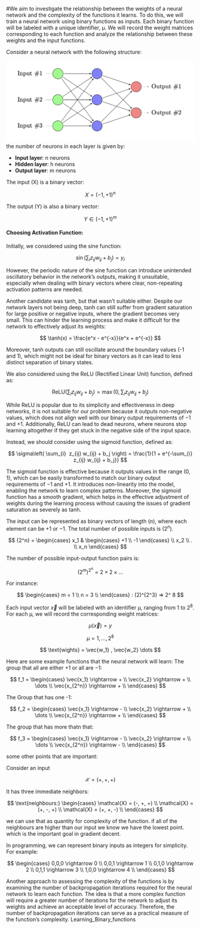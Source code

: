 #We aim to investigate the relationship between the weights of a neural network and the complexity of the functions it learns. To do this, we will train a neural network using binary functions as inputs. Each binary function will be labeled with a unique identifier, μ. We will record the weight matrices corresponding to each function and analyze the relationship between these weights and the input functions.

Consider a neural network with the following structure:

![graph](graph.png)
the number of neurons in each layer is given by:

-   **Input layer**: n neurons
-   **Hidden layer**: h neurons
-   **Output layer**: m neurons

The input (X) is a binary vector:

$$
X = (-1,+1)^n
$$

The output (Y) is also a binary vector:

$$
Y \in (-1,+1)^m
$$

#### Choosing Activation Function:

Initially, we considered using the sine function:

$$
\sin\left( \sum_{i}  z_{ij} w_{ij} + b_j \right) = y_i
$$

However, the periodic nature of the sine function can introduce unintended oscillatory behavior in the network’s outputs, making it unsuitable, especially when dealing with binary vectors where clear, non-repeating activation patterns are needed.

Another candidate was tanh, but that wasn’t suitable either. Despite our network layers not being deep, tanh can still suffer from gradient saturation for large positive or negative inputs, where the gradient becomes very small. This can hinder the learning process and make it difficult for the network to effectively adjust its weights:

$$
\tanh(x) = \frac{e^x - e^{-x}}{e^x + e^{-x}}
$$

Moreover, tanh outputs can still oscillate around the boundary values (-1 and 1), which might not be ideal for binary vectors as it can lead to less distinct separation of binary states.

We also considered using the ReLU (Rectified Linear Unit) function, defined as:

$$
\text{ReLU}\left( \sum_{i}  z_{ij} w_{ij} + b_j \right) = \max\left(0, \sum_{i}  z_{ij} w_{ij} + b_j \right)
$$

While ReLU is popular due to its simplicity and effectiveness in deep networks, it is not suitable for our problem because it outputs non-negative values, which does not align well with our binary output requirements of $-1$ and $+1$. Additionally, ReLU can lead to dead neurons, where neurons stop learning altogether if they get stuck in the negative side of the input space.

Instead, we should consider using the sigmoid function, defined as:

$$
\sigma\left( \sum_{i}  z_{ij} w_{ij} + b_j \right) = \frac{1}{1 + e^{-\sum_{i} z_{ij} w_{ij} + b_j}}
$$

The sigmoid function is effective because it outputs values in the range $(0, 1)$, which can be easily transformed to match our binary output requirements of $-1$ and $+1$. It introduces non-linearity into the model, enabling the network to learn complex patterns. Moreover, the sigmoid function has a smooth gradient, which helps in the effective adjustment of weights during the learning process without causing the issues of gradient saturation as severely as tanh.

The input can be represented as binary vectors of length $(n)$, where each element can be $+1$ or $-1$. The total number of possible inputs is $(2^n)$.

$$
{2^n} =
\begin{cases}
    x_1 & \begin{cases}
        +1 \\
        -1
    \end{cases} \\
    x_2 \\
    . \\
    x_n
\end{cases}
$$

The number of possible input-output function pairs is:

$$
(2^m)^{2^n} = 2 \times 2 \times \dots
$$

For instance:

$$
\begin{cases}
    m = 1 \\
    n = 3 \\
\end{cases}
: (2)^{2^3} => 2^ 8
$$

Each input vector $\vec{x}$ will be labeled with an identifier μ, ranging from 1 to $2^8$. For each μ, we will record the corresponding weight matrices:

$$
\mu(\vec{x}) = y
$$

$$
\mu = 1, \dots, 2^8
$$

$$
\text{wights} = \vec{w_1} , \vec{w_2} \dots
$$

Here are some example functions that the neural network will learn:
The group that all are either $+1$ or all are $-1$:

$$
f_1 =
\begin{cases}
    \vec{x_1} \rightarrow + \\
    \vec{x_2} \rightarrow + \\
	\dots \\
    \vec{x_{2^n}} \rightarrow + \\
\end{cases}
$$

The Group that has one -1:

$$
f_2 =
\begin{cases}
    \vec{x_1} \rightarrow - \\
    \vec{x_2} \rightarrow + \\
	\dots \\
    \vec{x_{2^n}} \rightarrow + \\
\end{cases}
$$

The group that has more thatn that:

$$
f_3 =
\begin{cases}
    \vec{x_1} \rightarrow - \\
    \vec{x_2} \rightarrow + \\
	\dots \\
    \vec{x_{2^n}} \rightarrow - \\
\end{cases}
$$

some other points that are important:

Consider an input

$$
\mathcal{X} = (+, +, +)
$$

It has three immediate neighbors:

$$
\text{neighbours:}
\begin{cases}
	\mathcal{X} = (-, +, +) \\
	\mathcal{X} = (+, -, +) \\
	\mathcal{X} = (+, +, -) \\
\end{cases}
$$

we can use that as quantity for complexity of the function. if all of the neighbours are higher than our input we know we have the lowest point. which is the important goal in gradient decent.

In programming, we can represent binary inputs as integers for simplicity. For example:

$$
\begin{cases}
0,0,0 \rightarrow 0 \\
0,0,1 \rightarrow 1 \\
0,1,0 \rightarrow 2 \\
0,1,1 \rightarrow 3 \\
1,0,0 \rightarrow 4 \\
\end{cases}
$$

Another approach to assessing the complexity of the functions is by examining the number of backpropagation iterations required for the neural network to learn each function. The idea is that a more complex function will require a greater number of iterations for the network to adjust its weights and achieve an acceptable level of accuracy. Therefore, the number of backpropagation iterations can serve as a practical measure of the function’s complexity. Learning_Binary_functions

